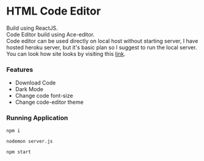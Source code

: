 # HTML Code Editor

Build using ReactJS.  
Code Editor build using Ace-editor.  
Code editor can be used directly on local host without starting server, I have hosted heroku server, but it's basic plan so I suggest to run the local server.
You can look how site looks by visiting this [link](https://phoenixx1.github.io/html-code-editor/).

### Features

- Download Code
- Dark Mode
- Change code font-size
- Change code-editor theme

### Running Application

```
npm i

nodemon server.js

npm start
```
